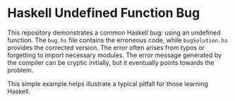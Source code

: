 # Haskell Undefined Function Bug

This repository demonstrates a common Haskell bug: using an undefined function.  The `bug.hs` file contains the erroneous code, while `bugSolution.hs` provides the corrected version.  The error often arises from typos or forgetting to import necessary modules.  The error message generated by the compiler can be cryptic initially, but it eventually points towards the problem. 

This simple example helps illustrate a typical pitfall for those learning Haskell.